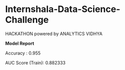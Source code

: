 # Internshala-Data-Science-Challenge
HACKATHON powered by ANALYTICS VIDHYA

**Model Report**

Accuracy : 0.955

AUC Score (Train): 0.882333

